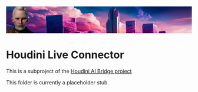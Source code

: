 ![Zabob and city banner](docs/images/zabob-banner.jpg)

# Houdini Live Connector

This is a subproject of the [Houdini AI Bridge project](../../README.md)

This folder is currently a placeholder stub.
